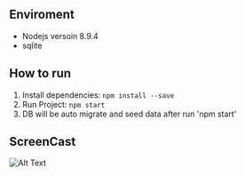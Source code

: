 Enviroment
----------
- Nodejs versoin 8.9.4
- sqlite

How to run
----------
1. Install dependencies: `npm install --save`
2. Run Project: `npm start`
3. DB will be auto migrate and seed data after run 'npm start'

ScreenCast
----------
![Alt Text](https://github.com/kis25791/jobkred_test/blob/master/predict_job/screencast.gif)
